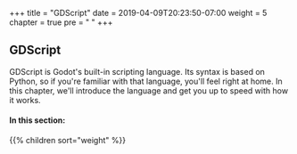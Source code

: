 +++
title = "GDScript"
date = 2019-04-09T20:23:50-07:00
weight = 5
chapter = true
pre = "<i class='fas fa-scroll fa-fw'></i> "
+++

## <i class='fas fa-scroll'></i> GDScript

GDScript is Godot's built-in scripting language. Its syntax is based on Python, so if you're familiar with that language, you'll feel right at home. In this chapter, we'll introduce the language and get you up to speed with how it works.

#### In this section:

{{% children  sort="weight" %}}
